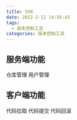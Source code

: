 ```yaml
---
title: SVN
date: 2022-2-11 14:56:43
tags:
  - 版本控制工具
categories: 版本控制工具
---
```


## 服务端功能
仓库管理
用户管理

## 客户端功能
代码拉取
代码提交
代码回滚